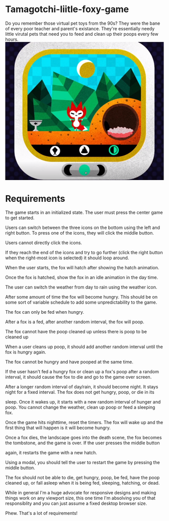 # Tamagotchi-liitle-foxy-game
Do you remember those virtual pet toys from the 90s? They were the bane of every poor teacher and parent's existance. They're essentially needy little virutal pets that need you to feed and clean up their poops every few hours.
![game pic with little fox](HEY.png)
<h1>Requirements</h1>

The game starts in an initialized state. The user must press the center game to get started.


Users can switch between the three icons on the bottom using the left and right button. To press one of the icons, they will click the middle button. 

Users cannot directly click the icons.


If they reach the end of the icons and try to go further (click the right button when the right-most icon is selected) it should loop around.

When the user starts, the fox will hatch after showing the hatch animation.

Once the fox is hatched, show the fox in an idle animation in the day time.

The user can switch the weather from day to rain using the weather icon.

After some amount of time the fox will become hungry. This should be on some sort of variable schedule to add some unpredictability to the game.

The fox can only be fed when hungry.

After a fox is a fed, after another random interval, the fox will poop.

The fox cannot have the poop cleaned up unless there is poop to be cleaned up

When a user cleans up poop, it should add another random interval until the fox is hungry again.

The fox cannot be hungry and have pooped at the same time.

If the user hasn't fed a hungry fox or clean up a fox's poop after a random interval, it should cause the fox to die and go to the game over screen.

After a longer random interval of day/rain, it should become night. It stays night for a fixed interval. The fox does not get hungry, poop, or die in its 

sleep. Once it wakes up, it starts with a new random interval of hunger and poop. You cannot change the weather, clean up poop or feed a sleeping fox.

Once the game hits nighttime, reset the timers. The fox will wake up and the first thing that will happen is it will become hungry.

Once a fox dies, the landscape goes into the death scene, the fox becomes the tombstone, and the game is over. If the user presses the middle button 

again, it restarts the game with a new hatch.

Using a modal, you should tell the user to restart the game by pressing the middle button.

The fox should not be able to die, get hungry, poop, be fed, have the poop cleaned up, or fall asleep when it is being fed, sleeping, hatching, or dead.

While in general I'm a huge advocate for responsive designs and making things work on any viewport size, this one time I'm absolving you of that 
responsiblity and you can just assume a fixed desktop browser size.

Phew. That's a lot of requirements!




